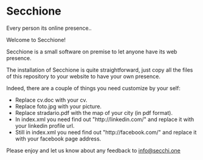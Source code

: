 # Secchione
Every person its online presence..

Welcome to Secchione!

Secchione is a small software on premise to let anyone have its web presence.   

The installation of Secchione is quite straightforward, just copy all the files of this repository to your website to have your own presence.    

Indeed, there are a couple of things you need customize by your self:   
<ul>
<li>Replace cv.doc with your cv.</li>
<li>Replace foto.jpg with your picture.</li>
<li>Replace stradario.pdf with the map of your city (in pdf format).</li>
<li>In index.xml you need find out "http://linkedin.com/" and replace it with your linkedin profile url.</li>
<li>Still in index.xml you need find out "http://facebook.com/" and replace it with your facebook page address.</li>
</ul>  
   
Please enjoy and let us know about any feedback to <a href="info@secchi.one">info@secchi.one</a>  
  
